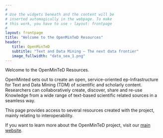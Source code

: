 ```yaml
---
#
# Use the widgets beneath and the content will be
# inserted automagically in the webpage. To make
# this work, you have to use › layout: frontpage
#
layout: frontpage
title: "Welcome to the OpenMinTeD Resources"
header:
   title: OpenMinTeD
   subtitle: "Text and Data Mining – The next data frontier"
   image_fullwidth: "data_sea_1.png"
---
```


Welcome to the OpenMinTeD Resources.

OpenMinted sets out to create an open, service-oriented ep-Infrastructure for Text and Data Mining 
(TDM) of scientific and scholarly content. Researchers can collaboratively create, discover, share 
and re-use Knowledge from a wide range of text-based scientific related sources in a seamless way.

This page provides access to several resources created with the project, mainly relating to
interoperability.

If you want to learn more about the OpenMinTeD project, visit our [main website][1].

[1]: http://openminted.eu